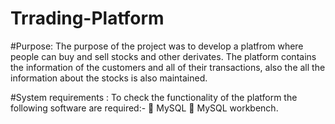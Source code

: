 # Trrading-Platform

#Purpose: The purpose of the project was to develop a platfrom where people can buy and 
sell stocks and other derivates. The platform contains the information of the customers and 
all of their transactions, also the all the information about the stocks is also maintained. 

#System requirements : To check the functionality of the platform the following software 
are required:- 
 MySQL 
 MySQL workbench. 
